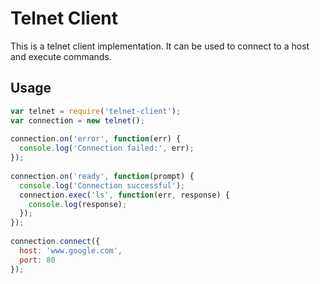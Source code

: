 
# Telnet Client

This is a telnet client implementation. It can be used to connect to a host and execute commands.

## Usage

```javascript
var telnet = require('telnet-client');
var connection = new telnet();
 
connection.on('error', function(err) {
  console.log('Connection failed:', err);
});
 
connection.on('ready', function(prompt) {
  console.log('Connection successful');
  connection.exec('ls', function(err, response) {
    console.log(response);
  });
});
 
connection.connect({
  host: 'www.google.com',
  port: 80
});

```